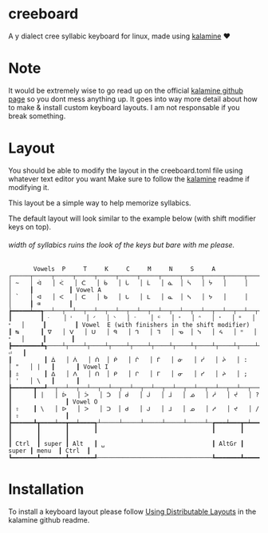 # creeboard
A y dialect cree syllabic keyboard for linux, made using [kalamine](https://github.com/OneDeadKey/kalamine) ❤️

# Note

It would be extremely wise to go read up on the official [kalamine github page](https://github.com/OneDeadKey/kalamine) so you dont mess anything up. It goes into way more detail about how to make & install custom keyboard layouts. I am not responsable if you break something.

# Layout

You should be able to modify the layout in the creeboard.toml file using whatever text editor you want
Make sure to follow the [kalamine](https://github.com/OneDeadKey/kalamine) readme if modifying it. 

This layout be a simple way to help memorize syllabics.

The default layout will look similar to the example below (with shift modifier keys on top).

###### width of syllabics ruins the look of the keys but bare with me please.

```
       Vowels  P     T     K     C     M     N     S     A
┌─────┬─────┬─────┬─────┬─────┬─────┬─────┬─────┬─────┬─────┬─────┬─────┬─────┲━━━━━━━━━━┓
│ ~   │ ᐋ   │ ᐹ   │ ᑖ   │ ᑳ   │ ᒑ   │ ᒫ   │ ᓈ  │ ᓵ   │ ᔮ   │     │     │     ┃          ┃ Vowel A
│ `   │ ᐊ   │ ᐸ   │ ᑕ   │ ᑲ   │ ᒐ   │ ᒪ   │ ᓇ  │ ᓴ   │ ᔭ   │     │     │     ┃ ⌫        ┃
┢━━━━━┷━━┱──┴──┬──┴──┬──┴──┬──┴──┬──┴──┬──┴──┬──┴──┬──┴──┬──┴──┬──┴──┬──┴──┬──┺━━┳━━━━━━━┫
┃        ┃ ᐧ    │ ᑊ    │ ᐟ   │ ᐠ   │ ᐨ    │ ᒼ   │ ᐣ   │ ᐢ   │ ᕀ   │ ᐦ   │ ᐤ   │     ┃        ┃ Vowel  E (with finishers in the shift modifier)
┃ ↹      ┃ ᐁ   │ ᐯ   │ ᑌ   │ ᑫ   │ ᒉ   │ ᒣ   │ ᓀ  │ ᓭ   │ ᔦ   │ ᐦ   │ ᐤ   │     ┃       ┃
┣━━━━━━━━┻┱────┴┬────┴┬────┴┬────┴┬────┴┬────┴┬────┴┬────┴┬────┴┬────┴┬────┴┬────┺┓  ⏎   ┃
┃         ┃ ᐄ   │ ᐲ   │ ᑏ  │ ᑮ   │ ᒌ   │ ᒦ   │ ᓃ   │ ᓰ   │ ᔩ   │ :   │ "   │ |   ┃      ┃ Vowel I
┃ ⇬       ┃ ᐃ   │ ᐱ   │ ᑎ  │ ᑭ   │ ᒋ   │ ᒥ   │ ᓂ   │ ᓯ   │ ᔨ   │ ;   │ '   │ \   ┃      ┃
┣━━━━━━┳━━┹──┬──┴──┬──┴──┬──┴──┬──┴──┬──┴──┬──┴──┬──┴──┬──┴──┬──┴──┬──┴──┲━━┷━━━━━┻━━━━━━┫
┃      ┃ |   │ ᐆ   │ ᐴ   │ ᑑ  │ ᑰ   │ ᒎ   │ ᒨ   │ ᓅ   │ ᓲ   │ ᔫ   │ ?   ┃               ┃ Vowel O
┃ ⇧    ┃ \   │ ᐅ   │ ᐳ   │ ᑐ  │ ᑯ   │ ᒍ   │ ᒧ   │ ᓄ   │ ᓱ   │ ᔪ   │ /   ┃ ⇧             ┃
┣━━━━━━┻┳━━━━┷━━┳━━┷━━━━┱┴─────┴─────┴─────┴─────┴─────┴─┲━━━┷━━━┳━┷━━━━━╋━━━━━━━┳━━━━━━━┫
┃       ┃       ┃       ┃                                ┃       ┃       ┃       ┃       ┃
┃ Ctrl  ┃ super ┃ Alt   ┃ ␣                              ┃ AltGr ┃ super ┃ menu  ┃ Ctrl  ┃
┗━━━━━━━┻━━━━━━━┻━━━━━━━┹────────────────────────────────┺━━━━━━━┻━━━━━━━┻━━━━━━━┻━━━━━━━┛
```

# Installation

To install a keyboard layout please follow [Using Distributable Layouts](https://github.com/OneDeadKey/kalamine#using-distributable-layouts) in the kalamine github readme.
